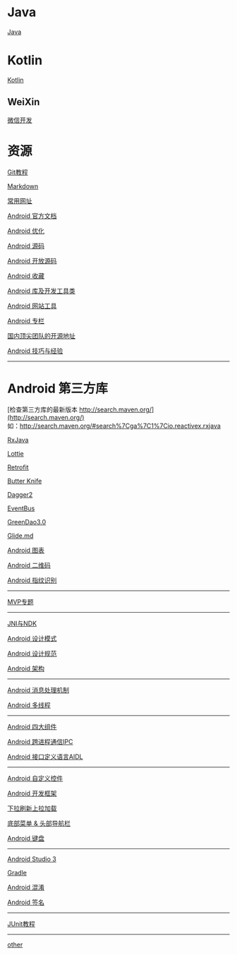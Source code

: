 Java
===

[Java](https://github.com/hncgc/Android/tree/master/java)  

Kotlin
===

[Kotlin](https://github.com/hncgc/Android/blob/master/Kotlin/Kotlin.md)  

WeiXin
---

[微信开发](https://github.com/hncgc/Android/blob/master/weixin/WeChatDevelopment.md)  

资源
===

[Git教程](https://github.com/hncgc/Android/blob/master/Git%E6%95%99%E7%A8%8B.md)  

[Markdown](https://github.com/hncgc/Android/blob/master/android/Markdown.md)  

[常用网址](https://github.com/hncgc/Android/blob/master/android/%E5%B8%B8%E7%94%A8%E7%BD%91%E5%9D%80.md)  

[Android 官方文档](https://github.com/hncgc/Android/blob/master/android/Android%E5%AE%98%E6%96%B9%E6%96%87%E6%A1%A3.md)  

[Android 优化](https://github.com/hncgc/Android/blob/master/android/Android%E4%BC%98%E5%8C%96.md)  

[Android 源码](https://github.com/hncgc/Android/blob/master/android/Android%E6%BA%90%E7%A0%81.md)  

[Android 开放源码](https://github.com/hncgc/Android/blob/master/android/Android%E5%BC%80%E6%94%BE%E6%BA%90%E7%A0%81.md)  

[Android 收藏](https://github.com/hncgc/Android/blob/master/android/Android%E6%94%B6%E8%97%8F.md)  

[Android 库及开发工具类](https://github.com/hncgc/Android/blob/master/android/Android%E5%BA%93%E5%8F%8A%E5%BC%80%E5%8F%91%E5%B7%A5%E5%85%B7%E7%B1%BB.md)  

[Android 网站工具](https://github.com/hncgc/Android/blob/master/android/Android%E7%BD%91%E7%AB%99%E5%B7%A5%E5%85%B7.md)  

[Android 专栏](https://github.com/hncgc/Android/blob/master/android/Android%E4%B8%93%E6%A0%8F.md)  

[国内顶尖团队的开源地址](
https://github.com/hncgc/Android/blob/master/android/%E5%9B%BD%E5%86%85%E9%A1%B6%E5%B0%96%E5%9B%A2%E9%98%9F%E7%9A%84%E5%BC%80%E6%BA%90%E5%9C%B0%E5%9D%80.md)  

[Android 技巧与经验](https://github.com/hncgc/Android/blob/master/android/Android%E6%8A%80%E5%B7%A7%E4%B8%8E%E7%BB%8F%E9%AA%8C.md)  


---

Android 第三方库
===

[检查第三方库的最新版本 http://search.maven.org/](http://search.maven.org/)  
如：http://search.maven.org/#search%7Cga%7C1%7Cio.reactivex.rxjava  

[RxJava](https://github.com/hncgc/Android/blob/master/android/Rxjava.md)  

[Lottie](https://github.com/hncgc/Android/blob/master/android/Lottie.md)  

[Retrofit](https://github.com/hncgc/Android/blob/master/android/Retrofit.md)  

[Butter Knife](https://github.com/hncgc/Android/blob/master/android/ButterKnife.md)  

[Dagger2](https://github.com/hncgc/Android/blob/master/android/Dagger2.md)  

[EventBus](https://github.com/hncgc/Android/blob/master/android/EventBus.md)  

[GreenDao3.0](https://github.com/hncgc/Android/blob/master/android/GreenDao3.0.md)  

[Glide.md](https://github.com/hncgc/Android/blob/master/android/Glide.md)  

[Android 图表](https://github.com/hncgc/Android/blob/master/android/Android%E5%9B%BE%E8%A1%A8.md)  

[Android 二维码](https://github.com/hncgc/Android/blob/master/android/Android%E4%BA%8C%E7%BB%B4%E7%A0%81.md)  

[Android 指纹识别](https://github.com/hncgc/Android/blob/master/android/Android%E6%8C%87%E7%BA%B9%E8%AF%86%E5%88%AB.md)  


---

[MVP专题](https://github.com/hncgc/Android/blob/master/android/MVP%E4%B8%93%E9%A2%98.md)  

---

[JNI与NDK](https://github.com/hncgc/Android/blob/master/android/JNI%E4%B8%8ENDK.md)  

[Android 设计模式](https://github.com/hncgc/Android/blob/master/android/Android%E8%AE%BE%E8%AE%A1%E6%A8%A1%E5%BC%8F.md)  

[Android 设计规范](https://github.com/hncgc/Android/blob/master/android/Android%E8%AE%BE%E8%AE%A1%E8%A7%84%E8%8C%83.md)  

[Android 架构](https://github.com/hncgc/Android/blob/master/android/Android%E6%9E%B6%E6%9E%84.md)  

-----

[Android 消息处理机制](https://github.com/hncgc/Android/blob/master/android/Android%E6%B6%88%E6%81%AF%E5%A4%84%E7%90%86%E6%9C%BA%E5%88%B6.md)  

[Android 多线程](https://github.com/hncgc/Android/blob/master/android/Android%E5%A4%9A%E7%BA%BF%E7%A8%8B.md)  

---

[Android 四大组件](https://github.com/hncgc/Android/blob/master/android/Android%E5%9B%9B%E5%A4%A7%E7%BB%84%E4%BB%B6.md)  

[Android 跨进程通信IPC](https://github.com/hncgc/Android/blob/master/android/Android%E8%B7%A8%E8%BF%9B%E7%A8%8B%E9%80%9A%E4%BF%A1IPC.md)  

[Android 接口定义语言AIDL](https://github.com/hncgc/Android/blob/master/android/Android%E6%8E%A5%E5%8F%A3%E5%AE%9A%E4%B9%89%E8%AF%AD%E8%A8%80AIDL.md)  

----

[Android 自定义控件](https://github.com/hncgc/Android/blob/master/android/Android%E8%87%AA%E5%AE%9A%E4%B9%89%E6%8E%A7%E4%BB%B6.md)  

[Android 开发框架](https://github.com/hncgc/Android/blob/master/android/Android%E5%BC%80%E5%8F%91%E6%A1%86%E6%9E%B6.md)  

[下拉刷新上拉加载](https://github.com/hncgc/Android/blob/master/android/%E4%B8%8B%E6%8B%89%E5%88%B7%E6%96%B0%E4%B8%8A%E6%8B%89%E5%8A%A0%E8%BD%BD.md)  

[底部菜单 & 头部导航栏](https://github.com/hncgc/Android/blob/master/android/%E5%BA%95%E9%83%A8%E8%8F%9C%E5%8D%95%26%E5%A4%B4%E9%83%A8%E5%AF%BC%E8%88%AA%E6%A0%8F.md)  


[Android 键盘](https://github.com/hncgc/Android/blob/master/android/Android%E9%94%AE%E7%9B%98.md)  

----

[Android Studio 3](https://github.com/hncgc/Android/blob/master/android/AndroidStudio3.md)  

[Gradle](https://github.com/hncgc/Android/blob/master/android/Gradle.md)  

[Android 混淆](https://github.com/hncgc/Android/blob/master/android/Android%E6%B7%B7%E6%B7%86.md)  

[Android 签名](https://github.com/hncgc/Android/blob/master/android/Android%E7%AD%BE%E5%90%8D.md)  

----

[JUnit教程](https://github.com/hncgc/Android/blob/master/android/JUnit%E6%95%99%E7%A8%8B.md)  

---

[other](https://github.com/hncgc/Android/blob/master/android/other.md)  


